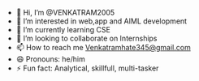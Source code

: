 - 👋 Hi, I’m @VENKATRAM2005
- 👀 I’m interested in web,app and AIML development
- 🌱 I’m currently learning CSE 
- 💞️ I’m looking to collaborate on Internships
- 📫 How to reach me Venkatramhate345@gmail.com
- 😄 Pronouns: he/him
- ⚡ Fun fact: Analytical, skillfull, multi-tasker

<!---
VENKATRAM2005/VENKATRAM2005 is a ✨ special ✨ repository because its `README.md` (this file) appears on your GitHub profile.
You can click the Preview link to take a look at your changes.
--->
